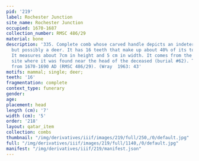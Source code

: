 ```yaml
---
pid: '219'
label: Rochester Junction
site_name: Rochester Junction
occupied: 1670-1687
collection_number: RMSC 486/29
material: bone
description: '335. Complete comb whose carved handle depicts an indeterminate animal
  but possibly a deer. It has 16 teeth that make up about 40% of its total length.
  It measures about 7cm in height and 5 cm in width. It comes from the Rochester Junction
  site where it was found near the head of the deceased (burial #62). This site dates
  from 1670-1690 AD (RMSC 486/29). (Wray  1963: 43'
motifs: mammal; single; deer;
teeth: '16'
fragmentation: complete
context_type: funerary
gender:
age:
placement: head
length (cm): '7'
width (cm): '5'
order: '218'
layout: qatar_item
collection: combs
thumbnail: "/img/derivatives/iiif/images/219/full/250,/0/default.jpg"
full: "/img/derivatives/iiif/images/219/full/1140,/0/default.jpg"
manifest: "/img/derivatives/iiif/219/manifest.json"
---
```

